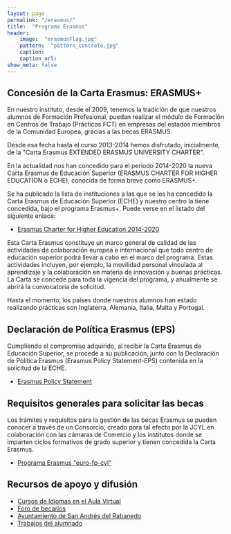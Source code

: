 ```yaml
---
layout: page
permalink: "/erasmus/"
title:  "Programa Erasmus"
header:
    image:  "erasmusFlag.jpg"
    pattern:  "pattern_concrete.jpg"
    caption:
    caption_url:
show_meta: false
---
```


## Concesión de la Carta Erasmus: ERASMUS+

En nuestro instituto, desde el 2009, tenemos la tradición de que nuestros alumnos de Formación Profesional, puedan realizar el módulo de Formación en Centros de Trabajo (Prácticas FCT) en empresas del estados miembros de la Comunidad Europea, gracias a las becas ERASMUS.

Desde esa fecha hasta el curso 2013-2014 hemos disfrutado, inicialmente, de la "Carta Erasmus EXTENDED ERASMUS UNIVERSITY CHARTER".

En la actualidad nos han concedido para el periodo 2014-2020 la nueva Carta Erasmus de Educación Superior (ERASMUS CHARTER FOR HIGHER EDUCATION o ECHE), conocida de forma breve como ERASMUS+.

Se ha publicado la lista de instituciones a las que se les ha concedido la Carta Erasmus de Educación Superior (ECHE) y nuestro centro la tiene concedida, bajo el programa Erasmus+. Puede verse en el listado del siguiente enlace:

* [Erasmus Charter for Higher Education 2014-2020](http://eacea.ec.europa.eu/funding/2014/call_he_charter_en.php)

Esta Carta Erasmus constituye un marco general de calidad de las actividades de colaboración europea e internacional que todo centro de educación superior podrá llevar a cabo en el marco del programa. Estas actividades incluyen, por ejemplo, la movilidad personal vinculada al aprendizaje y la colaboración en materia de innovación y buenas prácticas. La Carta se concede para toda la vigencia del programa, y anualmente se abrirá la convocatoria de solicitud.

Hasta el momento, los países donde nuestros alumnos han estado realizando prácticas son Inglaterra, Alemania, Italia, Malta y Portugal.


## Declaración de Política Erasmus (EPS)

Cumpliendo el compromiso adquirido, al recibir la Carta Erasmus de Educación Superior, se procede a su publicación, junto con la Declaración de Política Erasmus (Erasmus Policy Statement-EPS) contenida en la solicitud de la ECHE.

* [Erasmus Policy Statement](https://drive.google.com/file/d/0BwMgXZ83HVDldEYybUR4bjJGQVk/edit?usp=sharing)


## Requisitos generales para solicitar las becas

Los trámites y requisitos para la gestión de las becas Erasmus se pueden conocer a través de un Consorcio, creado para tal efecto por la JCYL en colaboración con las cámaras de Comercio y los institutos donde se imparten ciclos formativos de grado superior y tienen concedida la Carta Erasmus.

* [Programa Erasmus "euro-fp-cyl"](http://www.erasmuscastillayleon.com/)


## Recursos de apoyo y difusión

* [Cursos de Idiomas en el Aula Virtual](http://www.iessanandres.com/aulavirtual/course/category.php?id=25)
* [Foro de becarios](http://www.iessanandres.com/aulavirtual/course/view.php?id=40)
* [Ayuntamiento de San Andrés del Rabanedo](http://www.aytosanandres.es/)
* [Trabajos del alumnado]()
